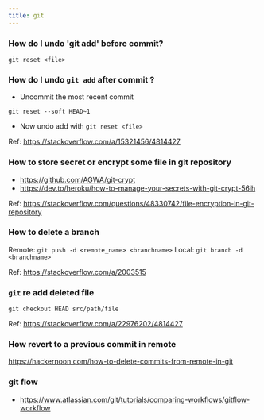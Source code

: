 ```yaml
---
title: git
---
```


### How do I undo 'git add' before commit?

```shell
git reset <file>
```

### How do I undo `git add` after commit ?

- Uncommit the most recent commit 

```shell
git reset --soft HEAD~1
```

- Now undo add with `git reset <file>`

Ref: https://stackoverflow.com/a/15321456/4814427

### How to store secret or encrypt some file in git repository

- https://github.com/AGWA/git-crypt
- https://dev.to/heroku/how-to-manage-your-secrets-with-git-crypt-56ih

Ref: https://stackoverflow.com/questions/48330742/file-encryption-in-git-repository

### How to delete a branch 

Remote: `git push -d <remote_name> <branchname>`
Local: `git branch -d <branchname>`

Ref: https://stackoverflow.com/a/2003515

### `git` re add deleted file

`git checkout HEAD src/path/file`

Ref: https://stackoverflow.com/a/22976202/4814427

### How revert to a previous commit in remote

https://hackernoon.com/how-to-delete-commits-from-remote-in-git

### git flow 

- https://www.atlassian.com/git/tutorials/comparing-workflows/gitflow-workflow